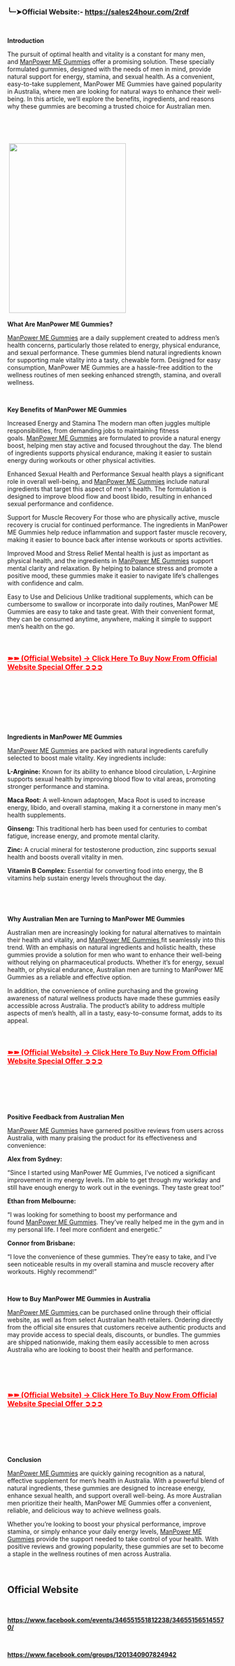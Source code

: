 <h3><strong>╰┈➤Official Website:-&nbsp;<a href="https://sales24hour.com/2rdf">https://sales24hour.com/2rdf</a>&nbsp;</strong></h3>
<p>&nbsp;</p>
<p><strong>Introduction</strong></p>
<p>The pursuit of optimal health and vitality is a constant for many men, and&nbsp;<a href="https://sales24hour.com/2rdf">ManPower ME Gummies</a>&nbsp;offer a promising solution. These specially formulated gummies, designed with the needs of men in mind, provide natural support for energy, stamina, and sexual health. As a convenient, easy-to-take supplement, ManPower ME Gummies have gained popularity in Australia, where men are looking for natural ways to enhance their well-being. In this article, we&rsquo;ll explore the benefits, ingredients, and reasons why these gummies are becoming a trusted choice for Australian men.</p>
<p>&nbsp;</p>
<p>&nbsp;</p>
<p>&nbsp;<a href="https://sales24hour.com/2rdf"><img src="https://blogger.googleusercontent.com/img/b/R29vZ2xl/AVvXsEif6RixhXNhFwgNqTqI7vYmEnSgeBCcs6i_NGufmTK57xmVI2giTCkxxiu7v2kAkaqtawUXtdK8AV4tVUgcUsDYIg1f43KqxVduOLrCR3jsr9mokmExqKyQUatWNREX5aAk1_Fsu8nHMJib3IRfFpCog4cO7Eqx0uIF3n3ra1V5wqhJgYxo2Fi9creiKLc/s320/Screenshot%202024-10-09%20164830.png" alt="" width="267" height="387" border="0" data-original-height="727" data-original-width="502" /></a></p>
<p><strong>What Are ManPower ME Gummies?</strong></p>
<p><a href="https://sales24hour.com/2rdf">ManPower ME Gummies</a>&nbsp;are a daily supplement created to address men&rsquo;s health concerns, particularly those related to energy, physical endurance, and sexual performance. These gummies blend natural ingredients known for supporting male vitality into a tasty, chewable form. Designed for easy consumption, ManPower ME Gummies are a hassle-free addition to the wellness routines of men seeking enhanced strength, stamina, and overall wellness.&nbsp;</p>
<p>&nbsp;</p>
<p><strong>Key Benefits of ManPower ME Gummies</strong></p>
<p>Increased Energy and Stamina The modern man often juggles multiple responsibilities, from demanding jobs to maintaining fitness goals.&nbsp;<a href="https://sales24hour.com/2rdf">ManPower ME Gummies</a>&nbsp;are formulated to provide a natural energy boost, helping men stay active and focused throughout the day. The blend of ingredients supports physical endurance, making it easier to sustain energy during workouts or other physical activities.</p>
<p>Enhanced Sexual Health and Performance Sexual health plays a significant role in overall well-being, and&nbsp;<a href="https://sales24hour.com/2rdf">ManPower ME Gummies</a>&nbsp;include natural ingredients that target this aspect of men's health. The formulation is designed to improve blood flow and boost libido, resulting in enhanced sexual performance and confidence.</p>
<p>Support for Muscle Recovery For those who are physically active, muscle recovery is crucial for continued performance. The ingredients in ManPower ME Gummies help reduce inflammation and support faster muscle recovery, making it easier to bounce back after intense workouts or sports activities.</p>
<p>Improved Mood and Stress Relief Mental health is just as important as physical health, and the ingredients in&nbsp;<a href="https://sales24hour.com/2rdf">ManPower ME Gummies</a>&nbsp;support mental clarity and relaxation. By helping to balance stress and promote a positive mood, these gummies make it easier to navigate life&rsquo;s challenges with confidence and calm.</p>
<p>Easy to Use and Delicious Unlike traditional supplements, which can be cumbersome to swallow or incorporate into daily routines, ManPower ME Gummies are easy to take and taste great. With their convenient format, they can be consumed anytime, anywhere, making it simple to support men&rsquo;s health on the go.</p>
<p>&nbsp;</p>
<h3><span style="color: #ff0000;"><a style="color: #ff0000;" href="https://sales24hour.com/2rdf">➽➽ (Official Website) &rarr; Click Here To Buy Now From Official Website Special Offer ➲➲➲</a></span></h3>
<p>&nbsp;</p>
<p>&nbsp;</p>
<p>&nbsp;</p>
<p>&nbsp;</p>
<p><strong>Ingredients in ManPower ME Gummies</strong></p>
<p><a href="https://sales24hour.com/2rdf">ManPower ME Gummies</a>&nbsp;are packed with natural ingredients carefully selected to boost male vitality. Key ingredients include:</p>
<p><strong>L-Arginine:</strong>&nbsp;Known for its ability to enhance blood circulation, L-Arginine supports sexual health by improving blood flow to vital areas, promoting stronger performance and stamina.</p>
<p><strong>Maca Root:</strong>&nbsp;A well-known adaptogen, Maca Root is used to increase energy, libido, and overall stamina, making it a cornerstone in many men's health supplements.</p>
<p><strong>Ginseng:</strong>&nbsp;This traditional herb has been used for centuries to combat fatigue, increase energy, and promote mental clarity.</p>
<p><strong>Zinc:</strong>&nbsp;A crucial mineral for testosterone production, zinc supports sexual health and boosts overall vitality in men.</p>
<p><strong>Vitamin B Complex:</strong>&nbsp;Essential for converting food into energy, the B vitamins help sustain energy levels throughout the day.</p>
<p>&nbsp;</p>
<p>&nbsp;</p>
<p><strong>Why Australian Men are Turning to ManPower ME Gummies</strong></p>
<p>Australian men are increasingly looking for natural alternatives to maintain their health and vitality, and&nbsp;<a href="https://sales24hour.com/2rdf">ManPower ME Gummies&nbsp;</a>fit seamlessly into this trend. With an emphasis on natural ingredients and holistic health, these gummies provide a solution for men who want to enhance their well-being without relying on pharmaceutical products. Whether it&rsquo;s for energy, sexual health, or physical endurance, Australian men are turning to ManPower ME Gummies as a reliable and effective option.</p>
<p>In addition, the convenience of online purchasing and the growing awareness of natural wellness products have made these gummies easily accessible across Australia. The product&rsquo;s ability to address multiple aspects of men&rsquo;s health, all in a tasty, easy-to-consume format, adds to its appeal.&nbsp;</p>
<p>&nbsp;</p>
<h3><span style="color: #ff0000;"><a style="color: #ff0000;" href="https://sales24hour.com/2rdf">➽➽ (Official Website) &rarr; Click Here To Buy Now From Official Website Special Offer ➲➲➲</a></span></h3>
<p>&nbsp;</p>
<p>&nbsp;</p>
<p>&nbsp;</p>
<p><strong>Positive Feedback from Australian Men</strong></p>
<p><a href="https://sales24hour.com/2rdf">ManPower ME Gummies</a>&nbsp;have garnered positive reviews from users across Australia, with many praising the product for its effectiveness and convenience:</p>
<p><strong>Alex from Sydney:</strong></p>
<p>&ldquo;Since I started using ManPower ME Gummies, I&rsquo;ve noticed a significant improvement in my energy levels. I&rsquo;m able to get through my workday and still have enough energy to work out in the evenings. They taste great too!&rdquo;</p>
<p><strong>Ethan from Melbourne:</strong></p>
<p>&ldquo;I was looking for something to boost my performance and found&nbsp;<a href="https://sales24hour.com/2rdf">ManPower ME Gummies</a>. They&rsquo;ve really helped me in the gym and in my personal life. I feel more confident and energetic.&rdquo;</p>
<p><strong>Connor from Brisbane:</strong></p>
<p>&ldquo;I love the convenience of these gummies. They&rsquo;re easy to take, and I&rsquo;ve seen noticeable results in my overall stamina and muscle recovery after workouts. Highly recommend!&rdquo;&nbsp;</p>
<p>&nbsp;</p>
<p><strong>How to Buy ManPower ME Gummies in Australia</strong></p>
<p><a href="https://sales24hour.com/2rdf">ManPower ME Gummies&nbsp;</a>can be purchased online through their official website, as well as from select Australian health retailers. Ordering directly from the official site ensures that customers receive authentic products and may provide access to special deals, discounts, or bundles. The gummies are shipped nationwide, making them easily accessible to men across Australia who are looking to boost their health and performance.</p>
<p>&nbsp;</p>
<p>&nbsp;</p>
<h3><span style="color: #ff0000;"><a style="color: #ff0000;" href="https://sales24hour.com/2rdf">➽➽ (Official Website) &rarr; Click Here To Buy Now From Official Website Special Offer ➲➲➲</a></span></h3>
<p>&nbsp;</p>
<p>&nbsp;</p>
<p>&nbsp;</p>
<p><strong>Conclusion</strong></p>
<p><a href="https://sales24hour.com/2rdf">ManPower ME Gummies</a>&nbsp;are quickly gaining recognition as a natural, effective supplement for men&rsquo;s health in Australia. With a powerful blend of natural ingredients, these gummies are designed to increase energy, enhance sexual health, and support overall well-being. As more Australian men prioritize their health, ManPower ME Gummies offer a convenient, reliable, and delicious way to achieve wellness goals.</p>
<p>Whether you&rsquo;re looking to boost your physical performance, improve stamina, or simply enhance your daily energy levels,&nbsp;<a href="https://sales24hour.com/2rdf">ManPower ME Gummies</a>&nbsp;provide the support needed to take control of your health. With positive reviews and growing popularity, these gummies are set to become a staple in the wellness routines of men across Australia.</p>
<p>&nbsp;</p>
<h2><strong>Official Website</strong></h2>
<p>&nbsp;</p>
<p><strong><a href="https://www.facebook.com/events/346551551812238/346551565145570/">https://www.facebook.com/events/346551551812238/346551565145570/</a>&nbsp;</strong></p>
<p>&nbsp;</p>
<p><strong><a href="https://www.facebook.com/groups/1201340907824942">https://www.facebook.com/groups/1201340907824942</a>&nbsp;</strong></p>
